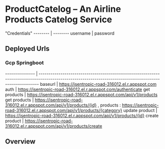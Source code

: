 
# ProductCatelog – An Airline Products Catelog Service

"Credentials" 
-------- | --------
username | password

## Deployed Urls

### Gcp Springboot 

--------------- | ------------------------------------------------------------------------------------------------------------------------------------------------------------
baseurl         | https://isentropic-road-316012.el.r.appspot.com
auth            | https://isentropic-road-316012.el.r.appspot.com/authenticate 
get products    | https://isentropic-road-316012.el.r.appspot.com/api/v1/products
get products    | https://isentropic-road-316012.el.r.appspot.com/api/v1/products/{id} , products : https://isentropic-road-316012.el.r.appspot.com/api/v1/products/{category}
update product  | https://isentropic-road-316012.el.r.appspot.com/api/v1/products/{id}
create product  |  https://isentropic-road-316012.el.r.appspot.com/api/v1/products/create

## Overview

